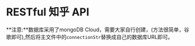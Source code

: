 # RESTful 知乎 API

**注意:**数据库采用了mongoDB Cloud，需要大家自行创建，(方法很简单，谷歌即可),然后将主文件中的`connectionStr`替换成自己的数据库URL即可。
